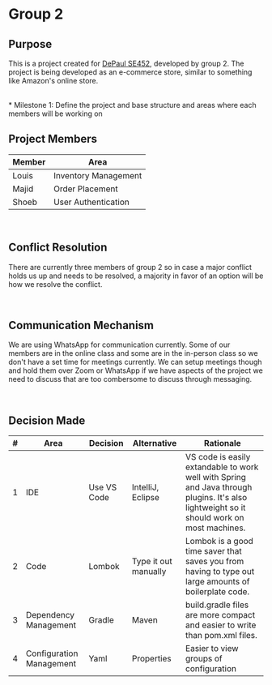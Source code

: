# Group 2

## Purpose
This is a project created for [DePaul SE452](http://www.cdm.depaul.edu/academics/pages/courseinfo.aspx?Subject=SE&CatalogNbr=452), developed by group 2. The project is being developed as an e-commerce store, similar to something like Amazon's online store.

<br>
* Milestone 1: Define the project and base structure and areas where each members will be working on

## Project Members

| Member | Area  |
| ----------- | ----------- 
| Louis | Inventory Management |
| Majid | Order Placement |
| Shoeb | User Authentication |


<br/>

## Conflict Resolution
There are currently three members of group 2 so in case a major conflict holds us up and needs to be resolved, a majority in favor of an option will be how we resolve the conflict.

<br/>

## Communication Mechanism
We are using WhatsApp for communication currently. Some of our members are in the online class and some are in the in-person class so we don't have a set time for meetings currently. We can setup meetings though and hold them over Zoom or WhatsApp if we have aspects of the project we need to discuss that are too combersome to discuss through messaging.

<br/>

## Decision Made
| # | Area  | Decision | Alternative | Rationale
| ----------- | ----------- | --- | --- |--- |
| 1| IDE | Use VS Code |IntelliJ, Eclipse | VS code is easily extandable to work well with Spring and Java through plugins. It's also lightweight so it should work on most machines.
| 2 | Code  | Lombok | Type it out manually | Lombok is a good time saver that saves you from having to type out large amounts of boilerplate code.
| 3 | Dependency Management  | Gradle | Maven | build.gradle files are more compact and easier to write than pom.xml files.
| 4 | Configuration Management  | Yaml | Properties | Easier to view groups of configuration

